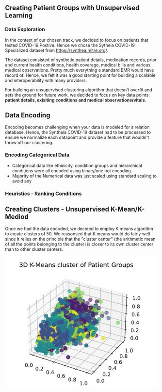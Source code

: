 ## Creating Patient Groups with Unsupervised Learning 
### Data Exploration
In the context of our chosen track, we decided to focus on patients that tested COVID-19 Postive. Hence we chose the Sytheia COVID-19 Specialized dataset from https://synthea.mitre.org/. 

The dataset consisted of synthetic patient details, medication records, prior and current health conditions, health coverage, medical bills and various medical observations. Pretty much everything a standard EMR would have record of. Hence, we felt it was a good starting point for building a scalable and interoperability with many providers. 

For building an unsupervised clustering algorithm that doesn't overfit and sets the ground for future work, we decided to focus on key data points: **patient details, exisiting conditions and medical observations/vitals**.

## Data Encoding
Encoding becomes challenging when your data is modeled for a relation database. Hence, the Syntheia COVID-19 dataset had to be processed to ensure we normalize each datapoint and provide a feature that wouldn't throw off our clustering.

### Encoding Categorical Data
- Categorical data like ethinicity, condition groups and hierarchical conditions were all encoded using binary/one hot encoding.
- Majority of the Numerical data was just scaled using standard scaling to avoid any   

### Heuristics - Ranking Conditions


## Creating Clusters - Unsupervised K-Mean/K-Mediod
Once we had the data encoded, we decided to employ K means algorithm to create clusters of 50. We reasonsed that K means would do fairly well since it relies on the principle that the "cluster center" (the arithmetic mean of all the points belonging to the cluster) is closer to its own cluster center than to other cluster centers.

![3D Plot of K-Means Cluster for Patient Groups](3d_plot.png)

